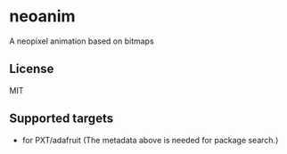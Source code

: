 # neoanim

A neopixel animation based on bitmaps

## License

MIT

## Supported targets

* for PXT/adafruit
(The metadata above is needed for package search.)
